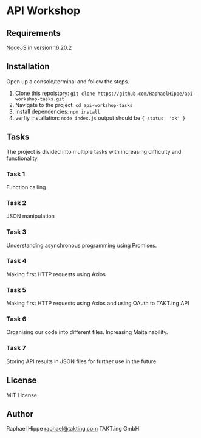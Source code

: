 # API Workshop

## Requirements

[NodeJS](https://nodejs.org/en/download/package-manager) in version 16.20.2

## Installation

Open up a console/terminal and follow the steps.

1) Clone this repoistory: `git clone https://github.com/RaphaelHippe/api-workshop-tasks.git`
2) Navigate to the project: `cd api-workshop-tasks`
3) Install dependencies: `npm install`
4) verfiy installation: `node index.js` output should be `{ status: 'ok' }`

## Tasks

The project is divided into multiple tasks with increasing difficulty and functionality. 

### Task 1
Function calling

### Task 2
JSON manipulation

### Task 3
Understanding asynchronous programming using Promises.

### Task 4
Making first HTTP requests using Axios

### Task 5
Making first HTTP requests using Axios and using OAuth to TAKT.ing API

### Task 6
Organising our code into different files. Increasing Maitainability. 

### Task 7
Storing API results in JSON files for further use in the future

## License

MIT License

## Author

Raphael Hippe
raphael@takting.com
TAKT.ing GmbH